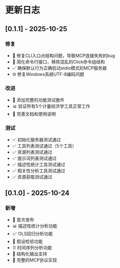 # 更新日志

## [0.1.1] - 2025-10-25

### 修复
- 🐛 修复CLI入口点结构问题，导致MCP连接失败的bug
- 🔧 简化命令行接口，移除混乱的Click命令组结构
- ✅ 确保默认行为正确启动stdio模式的MCP服务器
- 🌐 修复Windows系统UTF-8编码问题

### 改进
- 📝 添加完整的功能测试套件
- 📊 验证所有5个计量经济学工具正常工作
- 📖 完善文档和使用说明

### 测试
- ✅ 初始化服务器测试通过
- ✅ 工具列表测试通过（5个工具）
- ✅ 资源列表测试通过
- ✅ 提示词列表测试通过
- ✅ 描述性统计工具测试通过
- ✅ 相关性分析工具测试通过
- ✅ 资源获取测试通过

## [0.1.0] - 2025-10-24

### 新增
- 🎉 首次发布
- 📊 描述性统计分析功能
- 📈 OLS回归分析功能
- 🧪 假设检验功能
- ⏰ 时间序列分析功能
- 🔄 结构化输出支持
- 🎯 完整的MCP协议实现